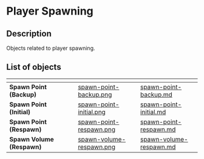 # Player Spawning

## Description

Objects related to player spawning.

## List of objects

<table data-view="cards">
<thead>
    <tr>
        <th></th>
        <th></th>
        <th></th>
        <th data-hidden data-card-cover data-type="files"></th>
        <th data-hidden data-card-target data-type="content-ref"></th>
    </tr>
</thead>
<tbody>
    <tr>
        <td><strong>Spawn Point (Backup)</strong></td>
        <td></td>
        <td></td>
        <td><a href="../../../.gitbook/assets/images/objects/gameplay/player-spawning/spawn-point-backup.png">spawn-point-backup.png</a></td>
        <td><a href="spawn-point-backup.md">spawn-point-backup.md</a></td>
    </tr>
    <tr>
        <td><strong>Spawn Point (Initial)</strong></td>
        <td></td>
        <td></td>
        <td><a href="../../../.gitbook/assets/images/objects/gameplay/player-spawning/spawn-point-initial.png">spawn-point-initial.png</a></td>
        <td><a href="spawn-point-initial.md">spawn-point-initial.md</a></td>
    </tr>
    <tr>
        <td><strong>Spawn Point (Respawn)</strong></td>
        <td></td>
        <td></td>
        <td><a href="../../../.gitbook/assets/images/objects/gameplay/player-spawning/spawn-point-respawn.png">spawn-point-respawn.png</a></td>
        <td><a href="spawn-point-respawn.md">spawn-point-respawn.md</a></td>
    </tr>
    <tr>
        <td><strong>Spawn Volume (Respawn)</strong></td>
        <td></td>
        <td></td>
        <td><a href="../../../.gitbook/assets/images/objects/gameplay/player-spawning/spawn-volume-respawn.png">spawn-volume-respawn.png</a></td>
        <td><a href="spawn-volume-respawn.md">spawn-volume-respawn.md</a></td>
    </tr>
</tbody>